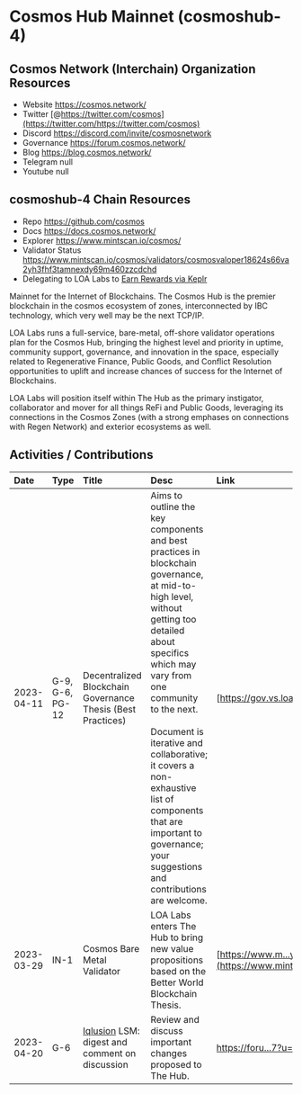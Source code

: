 # Cosmos Hub Mainnet (cosmoshub-4)

## Cosmos Network (Interchain) Organization Resources

* Website https://cosmos.network/
* Twitter [@https://twitter.com/cosmos](https://twitter.com/https://twitter.com/cosmos)
* Discord https://discord.com/invite/cosmosnetwork
* Governance https://forum.cosmos.network/
* Blog https://blog.cosmos.network/
* Telegram null
* Youtube null

## cosmoshub-4 Chain Resources

* Repo https://github.com/cosmos
* Docs https://docs.cosmos.network/
* Explorer https://www.mintscan.io/cosmos/
* Validator Status https://www.mintscan.io/cosmos/validators/cosmosvaloper18624s66va2yh3fhf3tamnexdy69m460zzcdchd
* Delegating to LOA Labs to [Earn Rewards via Keplr](https://wallet.keplr.app/chains/cosmos-hub?modal=validator&chain=cosmoshub-4&validator_address=cosmosvaloper18624s66va2yh3fhf3tamnexdy69m460zzcdchd&referral=true)

Mainnet for the Internet of Blockchains. The Cosmos Hub is the premier blockchain in the cosmos ecosystem of zones, interconnected by IBC technology, which very well may be the next TCP/IP. 

LOA Labs runs a full-service, bare-metal, off-shore validator operations plan for the Cosmos Hub, bringing the highest level and priority in uptime, community support, governance, and innovation in the space, especially related to Regenerative Finance, Public Goods, and Conflict Resolution opportunities to uplift and increase chances of success for the Internet of Blockchains. 

LOA Labs will position itself within The Hub as the primary instigator, collaborator and mover for all things ReFi and Public Goods, leveraging its connections in the Cosmos Zones (with a strong emphases on connections with Regen Network) and exterior ecosystems as well.  

## Activities / Contributions
| Date | Type | Title | Desc | Link |
| :----------- | :---- | :------------ | :-------------------------------- | :---- |
| 2023-04-11 | G-9, G-6, PG-12 | Decentralized Blockchain Governance Thesis (Best Practices) | Aims to outline the key components and best practices in blockchain governance, at mid-to-high level, without getting too detailed about specifics which may vary from one community to the next.<br><br>Document is iterative and collaborative; it covers a non-exhaustive list of components that are important to governance; your suggestions and contributions are welcome. | [https://gov.vs.loalabs.io/](https://gov.vs.loalabs.io/) |
| 2023-03-29 | IN-1 | Cosmos Bare Metal Validator | LOA Labs enters The Hub to bring new value propositions based on the Better World Blockchain Thesis. | [https://www.m...y69m460zzcdchd](https://www.mintscan.io/cosmos/validators/cosmosvaloper18624s66va2yh3fhf3tamnexdy69m460zzcdchd) |
| 2023-04-20 | G-6 | [Iqlusion](https://twitter.com/iqlusioninc) LSM: digest and comment on discussion | Review and discuss important changes proposed to The Hub.  | [ https://foru...7?u=alphabiota]( https://forum.cosmos.network/t/signaling-proposal-draft-add-liquid-staking-module-to-the-cosmos-hub/10368/57?u=alphabiota) |